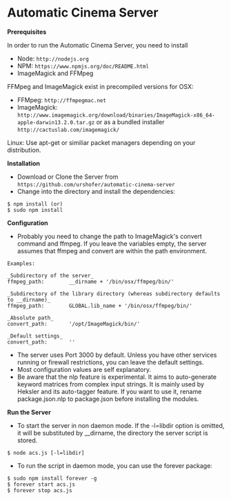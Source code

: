 # Automatic Cinema Server

**Prerequisites**

In order to run the Automatic Cinema Server, you need to install

- Node: ```http://nodejs.org```
- NPM: ```https://www.npmjs.org/doc/README.html```
- ImageMagick and FFMpeg

FFMpeg and ImageMagick exist in precompiled versions for OSX:

- FFMpeg: ```http://ffmpegmac.net```
- ImageMagick: ```http://www.imagemagick.org/download/binaries/ImageMagick-x86_64-apple-darwin13.2.0.tar.gz``` or as a bundled installer ```http://cactuslab.com/imagemagick/```

Linux: Use apt-get or similiar packet managers depending on your distribution.

**Installation**

- Download or Clone the Server from ```https://github.com/urshofer/automatic-cinema-server```
- Change into the directory and install the dependencies: 
  
```
$ npm install (or) 
$ sudo npm install
```


**Configuration**

- Probably you need to change the path to ImageMagick's convert command and ffmpeg. If you leave the variables empty, the server assumes that ffmpeg and convert are within the path environment.
  
```
Examples:

_Subdirectory of the server_
ffmpeg_path: 		__dirname + '/bin/osx/ffmpeg/bin/'

_Subdirectory of the library directory (whereas subdirectory defaults to __dirname)_
ffmpeg_path: 		GLOBAL.lib_name + '/bin/osx/ffmpeg/bin/'

_Absolute path_
convert_path: 		'/opt/ImageMagick/bin/'

_Default settings_
convert_path: 		''

```

- The server uses Port 3000 by default. Unless you have other services running or firewall restrictions, you can leave the default settings.
- Most configuration values are self explanatory.
- Be aware that the nlp feature is experimental. It aims to auto-generate keyword matrices from complex input strings. It is mainly used by Heksler and its auto-tagger feature. If you want to use it, rename package.json.nlp to package.json before installing the modules.

**Run the Server**

- To start the server in non daemon mode. If the -l=libdir option is omitted, it will be substituted by __dirname, the directory the server script is stored.

```
$ node acs.js [-l=libdir]
```

- To run the script in daemon mode, you can use the forever package:

```
$ sudo npm install forever -g
$ forever start acs.js
$ forever stop acs.js
```
